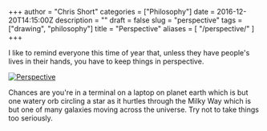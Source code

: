 +++
author = "Chris Short"
categories = ["Philosophy"]
date = 2016-12-20T14:15:00Z
description = ""
draft = false
slug = "perspective"
tags = ["drawing", "philosophy"]
title = "Perspective"
aliases = [
    "/perspective/"
]
+++

I like to remind everyone this time of year that, unless they have people's lives in their hands, you have to keep things in perspective.

[![Perspective](/drawings/perspective.png)](/drawings/perspective.png)

Chances are you're in a terminal on a laptop on planet earth which is but one watery orb circling a star as it hurtles through the Milky Way which is but one of many galaxies moving across the universe. Try not to take things too seriously.